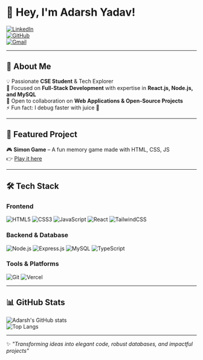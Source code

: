 # 👋 Hey, I'm Adarsh Yadav!  

[![LinkedIn](https://img.shields.io/badge/LinkedIn-Adarsh%20Yadav-blue?style=for-the-badge&logo=linkedin)](https://www.linkedin.com/in/adarsh-yadav9)  
[![GitHub](https://img.shields.io/badge/GitHub-AdarshYadav9-black?style=for-the-badge&logo=github)](https://github.com/AdarshYadav9)  
[![Gmail](https://img.shields.io/badge/Gmail-adarshyadav918273@gmail.com-red?style=for-the-badge&logo=gmail)](mailto:adarshyadav918273@gmail.com)  

---

## 🚀 About Me  
💡 Passionate **CSE Student** & Tech Explorer  
🎯 Focused on **Full-Stack Development** with expertise in **React.js, Node.js, and MySQL**  
🤝 Open to collaboration on **Web Applications & Open-Source Projects**  
⚡ Fun fact: I debug faster with juice 🧃  

---

## 📌 Featured Project  
🎮 **Simon Game** – A fun memory game made with HTML, CSS, JS  
👉 [Play it here](https://simongame-rho.vercel.app/)  

---

## 🛠️ Tech Stack  
### Frontend
![HTML5](https://img.shields.io/badge/HTML5-E34F26?style=for-the-badge&logo=html5&logoColor=white)
![CSS3](https://img.shields.io/badge/CSS3-1572B6?style=for-the-badge&logo=css3&logoColor=white)
![JavaScript](https://img.shields.io/badge/JavaScript-F7DF1E?style=for-the-badge&logo=javascript&logoColor=black)
![React](https://img.shields.io/badge/React-20232A?style=for-the-badge&logo=react&logoColor=61DAFB)
![TailwindCSS](https://img.shields.io/badge/TailwindCSS-38B2AC?style=for-the-badge&logo=tailwind-css&logoColor=white)

### Backend & Database
![Node.js](https://img.shields.io/badge/Node.js-339933?style=for-the-badge&logo=nodedotjs&logoColor=white)
![Express.js](https://img.shields.io/badge/Express.js-000000?style=for-the-badge&logo=express&logoColor=white)
![MySQL](https://img.shields.io/badge/MySQL-4479A1?style=for-the-badge&logo=mysql&logoColor=white)
![TypeScript](https://img.shields.io/badge/TypeScript-3178C6?style=for-the-badge&logo=typescript&logoColor=white)

### Tools & Platforms
![Git](https://img.shields.io/badge/Git-F05032?style=for-the-badge&logo=git&logoColor=white)
![Vercel](https://img.shields.io/badge/Vercel-000000?style=for-the-badge&logo=vercel&logoColor=white)

---

## 📊 GitHub Stats  
![Adarsh's GitHub stats](https://github-readme-stats.vercel.app/api?username=AdarshYadav9&show_icons=true&theme=radical)  
![Top Langs](https://github-readme-stats.vercel.app/api/top-langs/?username=AdarshYadav9&layout=compact&theme=radical)  

---
✨ *"Transforming ideas into elegant code, robust databases, and impactful projects"*
